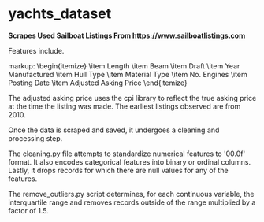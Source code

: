 # yachts_dataset

**Scrapes Used Sailboat Listings From https://www.sailboatlistings.com**

Features include.

markup: \begin{itemize}
          \item Length
          \item Beam
          \item Draft
          \item Year Manufactured
          \item Hull Type
          \item Material Type
          \item No. Engines
          \item Posting Date
          \item Adjusted Asking Price
        \end{itemize}

The adjusted asking price uses the cpi library to reflect the true asking price
at the time the listing was made. The earliest listings observed are from 2010.

Once the data is scraped and saved, it undergoes a cleaning and processing step.

The cleaning.py file attempts to standardize numerical features to '00.0f' format.
It also encodes categorical features into binary or ordinal columns.
Lastly, it drops records for which there are null values for any of the features.

The remove_outliers.py script determines, for each continuous variable, the
interquartile range and removes records outside of the range multiplied by a
factor of 1.5.
